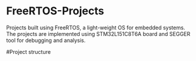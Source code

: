 # FreeRTOS-Projects


Projects built using FreeRTOS, a light-weight OS for embedded systems. The projects are implemented using STM32L151C8T6A board and SEGGER tool for debugging and analysis. 

#Project structure
